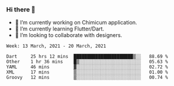 ### Hi there 👋

<!--
**devcat37/devcat37** is a ✨ _special_ ✨ repository because its `README.md` (this file) appears on your GitHub profile.-->


- 🔭 I’m currently working on Chimicum application.
- 🌱 I’m currently learning Flutter/Dart.
- 👯 I’m looking to collaborate with designers.
<!-- - 🤔 I’m looking for help with ... -->

<!--START_SECTION:waka-->
```text
Week: 13 March, 2021 - 20 March, 2021

Dart     25 hrs 12 mins  ██████████████████████▒░░   88.69 % 
Other    1 hr 36 mins    █▒░░░░░░░░░░░░░░░░░░░░░░░   05.63 % 
YAML     46 mins         ▓░░░░░░░░░░░░░░░░░░░░░░░░   02.72 % 
XML      17 mins         ▒░░░░░░░░░░░░░░░░░░░░░░░░   01.00 % 
Groovy   12 mins         ▒░░░░░░░░░░░░░░░░░░░░░░░░   00.74 % 
```
<!--END_SECTION:waka-->
